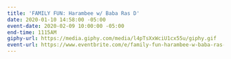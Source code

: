 ```yaml
---
title: 'FAMILY FUN: Harambee w/ Baba Ras D'
date: 2020-01-10 14:58:00 -05:00
event-date: 2020-02-09 10:00:00 -05:00
end-time: 1115AM
giphy-url: https://media.giphy.com/media/l4pTsXxWciU1cx55u/giphy.gif
event-url: https://www.eventbrite.com/e/family-fun-harambee-w-baba-ras-d-tickets-89295265543
---
```


